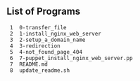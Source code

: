 ## List of Programs

     1	0-transfer_file
     2	1-install_nginx_web_server
     3	2-setup_a_domain_name
     4	3-redirection
     5	4-not_found_page_404
     6	7-puppet_install_nginx_web_server.pp
     7	README.md
     8	update_readme.sh
